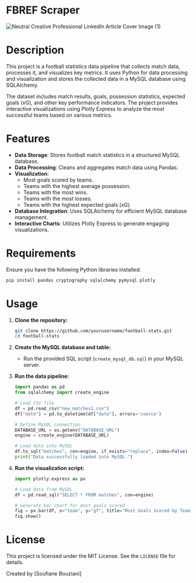 # FBREF Scraper
![Neutral Creative Professional LinkedIn Article Cover Image (1)](https://github.com/chinigami122/Fasntasy-pr-league-project/blob/master/1740579966598.jpeg)
# Description
This project is a football statistics data pipeline that collects match data, processes it, and visualizes key metrics. It uses Python for data processing and visualization and stores the collected data in a MySQL database using SQLAlchemy.

The dataset includes match results, goals, possession statistics, expected goals (xG), and other key performance indicators. The project provides interactive visualizations using Plotly Express to analyze the most successful teams based on various metrics.

# Features
- **Data Storage**: Stores football match statistics in a structured MySQL database.
- **Data Processing**: Cleans and aggregates match data using Pandas.
- **Visualization**:
  - Most goals scored by teams.
  - Teams with the highest average possession.
  - Teams with the most wins.
  - Teams with the most losses.
  - Teams with the highest expected goals (xG).
- **Database Integration**: Uses SQLAlchemy for efficient MySQL database management.
- **Interactive Charts**: Utilizes Plotly Express to generate engaging visualizations.

# Requirements
Ensure you have the following Python libraries installed:
```bash
pip install pandas cryptography sqlalchemy pymysql plotly
```

# Usage
1. **Clone the repository:**
   ```bash
   git clone https://github.com/yourusername/football-stats.git
   cd football-stats
   ```

2. **Create the MySQL database and table:**
   - Run the provided SQL script (`create_mysql_db.sql`) in your MySQL server.

3. **Run the data pipeline:**
   ```python
   import pandas as pd
   from sqlalchemy import create_engine

   # Load CSV file
   df = pd.read_csv("new_matches1.csv")
   df["date"] = pd.to_datetime(df["date"], errors='coerce')

   # Define MySQL connection
   DATABASE_URL = os.getenv("DATABASE_URL")
   engine = create_engine(DATABASE_URL)

   # Load data into MySQL
   df.to_sql("matches", con=engine, if_exists="replace", index=False)
   print("Data successfully loaded into MySQL.")
   ```

4. **Run the visualization script:**
   ```python
   import plotly.express as px

   # Load data from MySQL
   df = pd.read_sql("SELECT * FROM matches", con=engine)
   
   # Generate bar chart for most goals scored
   fig = px.bar(df, x="team", y="gf", title="Most Goals Scored by Teams", color="gf")
   fig.show()
   ```

# License
This project is licensed under the MIT License. See the `LICENSE` file for details.

Created by [Soufiane Bouziani]

